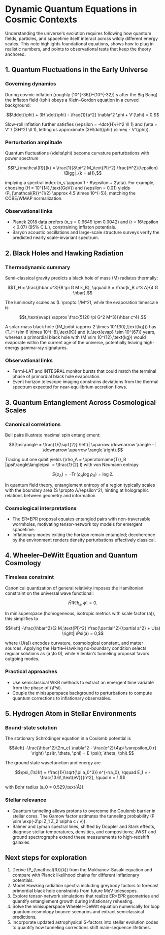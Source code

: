 # Dynamic Quantum Equations in Cosmic Contexts

Understanding the universe's evolution requires following how quantum fields,
particles, and spacetime itself interact across wildly different energy scales.
This note highlights foundational equations, shows how to plug in realistic
numbers, and points to observational tests that keep the theory anchored.

## 1. Quantum Fluctuations in the Early Universe

### Governing dynamics

During cosmic inflation (roughly \(10^{-36}\)–\(10^{-32}\) s after the Big Bang)
the inflaton field \(\phi\) obeys a Klein–Gordon equation in a curved
background:

```math
\ddot{\phi} + 3H \dot{\phi} - \frac{1}{a^2} \nabla^2 \phi + V'(\phi) = 0.
```

Slow-roll inflation further satisfies \(\epsilon = -\dot{H}/H^2 \ll 1\) and
\(\eta = V''/ (3H^2) \ll 1\), letting us approximate \(3H\dot{\phi} \simeq -
V'(\phi)\).

### Perturbation amplitude

Quantum fluctuations \(\delta\phi\) become curvature perturbations with power
spectrum

```math
P_{\mathcal{R}}(k) = \frac{1}{8\pi^2 M_\text{Pl}^2} \frac{H^2}{\epsilon}
\Bigg|_{k = aH},
```

implying a spectral index \(n_s \approx 1 - 6\epsilon + 2\eta\). For example,
choosing \(H = 10^{14}\,\text{GeV}\) and \(\epsilon = 0.01\) yields
\(P_{\mathcal{R}}^{1/2} \approx 4.5 \times 10^{-5}\), matching the COBE/WMAP
normalization.

### Observational links

- Planck 2018 data prefers \(n_s = 0.9649 \pm 0.0042\) and \(r = 16\epsilon <
  0.07\) (95% C.L.), constraining inflaton potentials.
- Baryon acoustic oscillations and large-scale structure surveys verify the
  predicted nearly scale-invariant spectrum.

## 2. Black Holes and Hawking Radiation

### Thermodynamic summary

Semi-classical gravity predicts a black hole of mass \(M\) radiates thermally:

```math
T_H = \frac{\hbar c^3}{8 \pi G M k_B}, \qquad S = \frac{k_B c^3 A}{4 G \hbar}.
```

The luminosity scales as \(L \propto 1/M^2\), while the evaporation timescale is

```math
t_\text{evap} \approx \frac{5120 \pi G^2 M^3}{\hbar c^4}.
```

A solar-mass black hole (\(M_\odot \approx 2 \times 10^{30}\,\text{kg}\)) has
\(T_H \sim 6 \times 10^{-8}\,\text{K}\) and \(t_\text{evap} \sim 10^{67}\)
years, whereas a primordial black hole with \(M \sim 10^{12}\,\text{kg}\) would
evaporate within the current age of the universe, potentially leaving
high-energy gamma-ray signatures.

### Observational links

- Fermi-LAT and INTEGRAL monitor bursts that could match the terminal phase of
  primordial black hole evaporation.
- Event horizon telescope imaging constrains deviations from the thermal
  spectrum expected for near-equilibrium accretion flows.

## 3. Quantum Entanglement Across Cosmological Scales

### Canonical correlations

Bell pairs illustrate maximal spin entanglement:

```math
|\psi\rangle = \frac{1}{\sqrt{2}} \left(| \uparrow \downarrow \rangle -
| \downarrow \uparrow \rangle \right).
```

Tracing out one qubit yields \(\rho_A = \operatorname{Tr}_B
|\psi\rangle\langle\psi| = \tfrac{1}{2} I\) with von Neumann entropy

```math
S(\rho_A) = -\operatorname{Tr}(\rho_A \log \rho_A) = \log 2.
```

In quantum field theory, entanglement entropy of a region typically scales with
the boundary area \(S \propto A/\epsilon^2\), hinting at holographic relations
between geometry and information.

### Cosmological interpretations

- The ER=EPR proposal equates entangled pairs with non-traversable wormholes,
  motivating tensor-network toy models for emergent spacetime.
- Inflationary modes exiting the horizon remain entangled; decoherence by the
  environment renders density perturbations effectively classical.

## 4. Wheeler–DeWitt Equation and Quantum Cosmology

### Timeless constraint

Canonical quantization of general relativity imposes the Hamiltonian constraint
on the universal wave functional:

```math
\hat{H} \Psi[h_{ij}, \phi] = 0.
```

In minisuperspace (homogeneous, isotropic metrics with scale factor \(a\)), this
simplifies to

```math
\left[ -\frac{\hbar^2}{2 M_\text{Pl}^2} \frac{\partial^2}{\partial a^2} +
U(a) \right] \Psi(a) = 0,
```

where \(U(a)\) encodes curvature, cosmological constant, and matter sources.
Applying the Hartle–Hawking no-boundary condition selects regular solutions as
\(a \to 0\), while Vilenkin's tunneling proposal favors outgoing modes.

### Practical approaches

- Use semiclassical WKB methods to extract an emergent time variable from the
  phase of \(\Psi\).
- Couple the minisuperspace background to perturbations to compute quantum
  corrections to inflationary observables.

## 5. Hydrogen Atom in Stellar Environments

### Bound-state solution

The stationary Schrödinger equation in a Coulomb potential is

```math
\left( -\frac{\hbar^2}{2m_e} \nabla^2 - \frac{e^2}{4\pi \varepsilon_0 r} \right)
\psi(r, \theta, \phi) = E \psi(r, \theta, \phi).
```

The ground state wavefunction and energy are

```math
\psi_{1s}(r) = \frac{1}{\sqrt{\pi a_0^3}} e^{-r/a_0}, \qquad
E_1 = -\frac{13.6\,\text{eV}}{n^2}, \quad n = 1,
```

with Bohr radius \(a_0 = 0.529\,\text{Å}\).

### Stellar relevance

- Quantum tunneling allows protons to overcome the Coulomb barrier in stellar
  cores. The Gamow factor estimates the tunneling probability \(P \sim
  \exp(-2\pi Z_1 Z_2 \alpha c / v)\).
- Balmer and Lyman spectral lines, shifted by Doppler and Stark effects,
  diagnose stellar temperatures, densities, and compositions; JWST and ground
  spectrographs extend these measurements to high-redshift galaxies.

## Next steps for exploration

1. Derive \(P_{\mathcal{R}}(k)\) from the Mukhanov–Sasaki equation and compare
   with Planck likelihood chains for different inflationary potentials.
2. Model Hawking radiation spectra including greybody factors to forecast
   primordial black hole constraints from future MeV telescopes.
3. Explore tensor-network simulations that realize ER=EPR geometries and
   quantify entanglement growth during inflationary reheating.
4. Solve the minisuperspace Wheeler–DeWitt equation numerically for loop quantum
   cosmology bounce scenarios and extract semiclassical predictions.
5. Incorporate updated astrophysical S-factors into stellar evolution codes to
   quantify how tunneling corrections shift main-sequence lifetimes.
